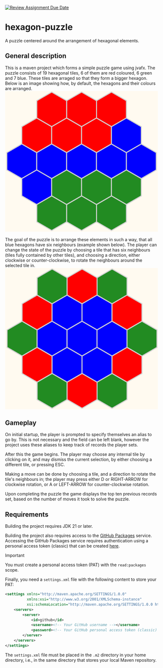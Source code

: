 [![Review Assignment Due Date](https://classroom.github.com/assets/deadline-readme-button-24ddc0f5d75046c5622901739e7c5dd533143b0c8e959d652212380cedb1ea36.svg)](https://classroom.github.com/a/XbZw8B6J)
# hexagon-puzzle

A puzzle centered around the arrangement of hexagonal elements.

## General description

This is a maven project which forms a simple puzzle game using jvafx.
The puzzle consists of 19 hexagonal tiles, 6 of them are red coloured, 6 green and 7 blue. These tiles are
arraged so that they form a bigger hexagon. 
Below is an image showing how, by default, the hexagons and their colours are arranged.
![](assets/starts.png)

The goal of the puzzle is to arrange these elements in such a way, that all blue hexagons have six neighbours (example shown below).
The player can change the state of the puzzle by choosing a tile that has six neighbours (tiles fully contained by other tiles),
and choosing a direction, either clockwise or counter-clockwise, to rotate the neighbours around the selected tile in.
![](assets/goals.png)

## Gameplay

On initial startup, the player is prompted to specify themselves an alias to go by. This is not necessary and the field 
can be left blank, however the project uses these aliases to keep track of records the player sets.

After this the game begins. The player may choose any internal tile by clicking on it, and may dismiss the current selection,
by either choosing a different tile, or pressing ESC.

Making a move can be done by choosing a tile, and a direction to rotate the tile's neighbours in;
the player may press either D or RIGHT-ARROW for clockwise rotation,
or A or LEFT-ARROW for counter-clockwise rotation.

Upon completing the puzzle the game displays the top ten previous records set, based on the number of moves it took to solve the puzzle.

## Requirements

Building the project requires JDK 21 or later.

Building the project also requires access to the [GitHub Packages](https://docs.github.com/en/packages) service.
Accessing the GitHub Packages service requires authentication using a personal access token (classic) that can be created [here](https://github.com/settings/tokens).

> [!IMPORTANT]
> You must create a personal access token (PAT) with the `read:packages` scope.

Finally, you need a `settings.xml` file with the following content to store your PAT:

```xml
<settings xmlns="http://maven.apache.org/SETTINGS/1.0.0"
          xmlns:xsi="http://www.w3.org/2001/XMLSchema-instance"
          xsi:schemaLocation="http://maven.apache.org/SETTINGS/1.0.0 http://maven.apache.org/xsd/settings-1.0.0.xsd">
    <servers>
        <server>
            <id>github</id>
            <username><!-- Your GitHub username --></username>
            <password><!-- Your GitHub personal access token (classic) --></password>
        </server>
    </servers>
</settings>
```

The `settings.xml` file must be placed in the `.m2` directory in your home directory, i.e.,
in the same directory that stores your local Maven repository.



